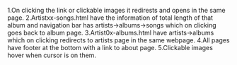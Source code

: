 1.On clicking the link or clickable images it redirests and opens in the same page.
2.Artistxx-songs.html have the information of total length of that album and navigation bar has artists->albums->songs which on clicking goes back to album page.
3.Artist0x-albums.html have artists->albums which on clicking redirects to artists page in the same webpage.
4.All pages have footer at the bottom with a link to about page.
5.Clickable images hover when cursor is on them.
